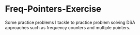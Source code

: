 # Freq-Pointers-Exercise
Some practice problems I tackle to practice problem solving DSA approaches such as frequency counters and multiple pointers.
